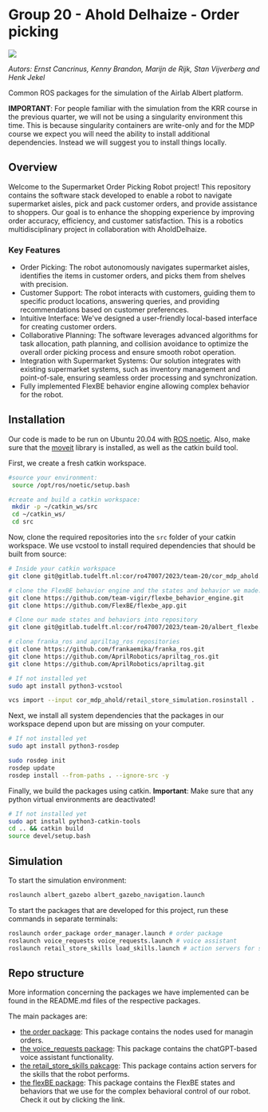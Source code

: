 # Group 20 - Ahold Delhaize - Order picking

<img src="https://img.shields.io/badge/ROS%20version-melodic-blue.svg"/>

*Autors: Ernst Cancrinus, Kenny Brandon, Marijn de Rijk, Stan Vijverberg and Henk Jekel*




Common ROS packages for the simulation of the Airlab Albert platform.

**IMPORTANT**: For people familiar with the simulation from the KRR course in the previous quarter, we will not be using a singularity environment this time. This is because singularity containers are write-only and for the MDP course we expect you will need the ability to install additional dependencies. Instead we will suggest you to install things locally.

## Overview

Welcome to the Supermarket Order Picking Robot project! This repository contains the software stack developed to enable a robot to navigate supermarket aisles, pick and pack customer orders, and provide assistance to shoppers. Our goal is to enhance the shopping experience by improving order accuracy, efficiency, and customer satisfaction. This is a robotics multidisciplinary project in collaboration with AholdDelhaize.

### Key Features

- Order Picking: The robot autonomously navigates supermarket aisles, identifies the items in customer orders, and picks them from shelves with precision.
- Customer Support: The robot interacts with customers, guiding them to specific product locations, answering queries, and providing recommendations based on customer preferences.
- Intuitive Interface: We've designed a user-friendly local-based interface for creating customer orders.
- Collaborative Planning: The software leverages advanced algorithms for task allocation, path planning, and collision avoidance to optimize the overall order picking process and ensure smooth robot operation.
- Integration with Supermarket Systems: Our solution integrates with existing supermarket systems, such as inventory management and point-of-sale, ensuring seamless order processing and synchronization.
- Fully implemented FlexBE behavior engine allowing complex behavior for the robot. 


## Installation

Our code is made to be run on Ubuntu 20.04 with [ROS noetic](http://wiki.ros.org/noetic/Installation). Also, make sure that the [moveit](https://moveit.ros.org/install/) library is installed, as well as the catkin build tool.

First, we create a fresh catkin workspace.
```bash
#source your environment:
 source /opt/ros/noetic/setup.bash

#create and build a catkin workspace:
 mkdir -p ~/catkin_ws/src
 cd ~/catkin_ws/
 cd src
```

Now, clone the required repositories into the `src` folder of your catkin workspace.
We use vcstool to install required dependencies that should be built from source:
``` bash
# Inside your catkin workspace
git clone git@gitlab.tudelft.nl:cor/ro47007/2023/team-20/cor_mdp_ahold.git

# clone the FlexBE behavior engine and the states and behavior we made:
git clone https://github.com/team-vigir/flexbe_behavior_engine.git
git clone https://github.com/FlexBE/flexbe_app.git

# Clone our made states and behaviors into repository
git clone git@gitlab.tudelft.nl:cor/ro47007/2023/team-20/albert_flexbe.git flex_albert_behaviors

# clone franka_ros and apriltag_ros repositories
git clone https://github.com/frankaemika/franka_ros.git
git clone https://github.com/AprilRobotics/apriltag_ros.git 
git clone https://github.com/AprilRobotics/apriltag.git 

# If not installed yet
sudo apt install python3-vcstool

vcs import --input cor_mdp_ahold/retail_store_simulation.rosinstall .
```

Next, we install all system dependencies that the packages in our workspace depend upon but are missing on your computer.

```bash
# If not installed yet
sudo apt install python3-rosdep

sudo rosdep init
rosdep update
rosdep install --from-paths . --ignore-src -y
```

Finally, we build the packages using catkin.
**Important**: Make sure that any python virtual environments are deactivated!
```bash
# If not installed yet
sudo apt install python3-catkin-tools
cd .. && catkin build
source devel/setup.bash
```

## Simulation

To start the simulation environment:

```bash
roslaunch albert_gazebo albert_gazebo_navigation.launch
```

To start the packages that are developed for this project, run these commands in separate terminals:
```bash
roslaunch order_package order_manager.launch # order package
roslaunch voice_requests voice_requests.launch # voice assistant
roslaunch retail_store_skills load_skills.launch # action servers for skills
```



## Repo structure

More information concerning the packages we have implemented can be found in the README.md files of the respective packages.

The main packages are:
- [the order package](order_package): This package contains the nodes used for managin orders.
- [the voice_requests package](voice_requests): This package contains the chatGPT-based voice assistant functionality.
- [the retail_store_skills pakcage](retail_store_skills): This package contains action servers for the skills that the robot performs.
- [the flexBE package](https://gitlab.tudelft.nl/cor/ro47007/2023/team-20/albert_flexbe): This package contains the FlexBE states and behaviors that we use for the complex behavioral control of our robot. Check it out by clicking the link. 



